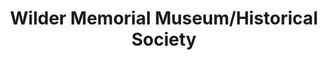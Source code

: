 ---
layout: repo
title: "Wilder Memorial Museum/Historical Society"
id: 12441
permalink: repos/12441/
---